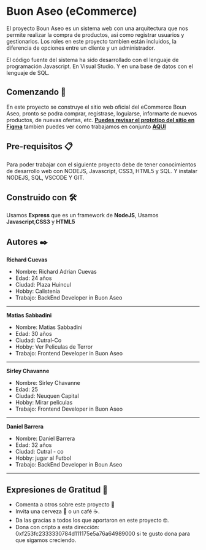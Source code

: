 
# Buon Aseo (eCommerce)

El proyecto Boun Aseo es un sistema web con una arquitectura que nos permite realizar la compra de productos, asi como registrar usuarios y gestionarlos. Los roles en este proyecto tambien están incluidos, la diferencia de opciones entre un cliente y un administrador.

El código fuente del sistema ha sido desarrollado con el lenguaje de programación Javascript. En Visual Studio. Y en una base de datos con el lenguaje de SQL.

## Comenzando 🚀

En este proyecto se construye el sitio web oficial del eCommerce Boun Aseo, pronto se podra comprar, registrase, loguiarse, informarte de nuevos productos, de nuevas ofertas, etc. **[Puedes revisar el prototipo del sitio en Figma](https://www.figma.com/file/lLTlqBGqzSZRe80TMWpLVj/Proyecto-integrador!?node-id=0%3A1)** tambien puedes ver como trabajamos en conjunto **[AQUI](https://trello.com/b/TPYwC9QH/c15-grupo-2-buon-aseo)**

## Pre-requisitos 📋
Para poder trabajar con el siguiente proyecto debe de tener conocimientos de desarrollo web con NODEJS, Javascript, CSS3, HTML5 y SQL.
Y instalar NODEJS, SQL, VSCODE Y GIT.

## Construido con 🛠️
Usamos **Express** que es un framework de **NodeJS**, Usamos **Javascript**,**CSS3** y **HTML5**

## Autores ✒️
 
**Richard Cuevas**

- Nombre: Richard Adrian Cuevas
- Edad: 24 años
- Ciudad: Plaza Huincul
- Hobby: Calistenia
- Trabajo: BackEnd Developer in Buon Aseo

***

**Matias Sabbadini**

- Nombre: Matias Sabbadini
- Edad: 30 años
- Ciudad: Cutral-Co
- Hobby: Ver Peliculas de Terror
- Trabajo: Frontend Developer in Buon Aseo

***

**Sirley Chavanne**

- Nombre: Sirley Chavanne
- Edad: 25
- Ciudad: Neuquen Capital
- Hobby: Mirar peliculas
- Trabajo: Frontend Developer in Buon Aseo
***

**Daniel Barrera**

- Nombre: Daniel Barrera
- Edad: 32 años
- Ciudad: Cutral - co
- Hobby: jugar al Futbol
- Trabajo: BackEnd Developer in Boun Aseo

***

## Expresiones de Gratitud 🎁
- Comenta a otros sobre este proyecto 📢
- Invita una cerveza 🍺 o un café ☕.
- Da las gracias a todos los que aportaron en este proyecto 🤓.
- Dona con cripto a esta dirección: 0xf253fc2333330784d111175e5a76a64989000 si te gusto dona para que sigamos creciendo.


